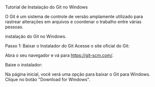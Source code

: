 Tutorial de Instalação do Git no Windows

O Git é um sistema de controle de versão amplamente utilizado para rastrear alterações em arquivos e coordenar o trabalho entre várias pessoas. 

instalação do Git no Windows.

Passo 1: Baixar o Instalador do Git
Acesse o site oficial do Git:

Abra o seu navegador e vá para https://git-scm.com/.

Baixe o instalador:

Na página inicial, você verá uma opção para baixar o Git para Windows. Clique no botão "Download for Windows".

